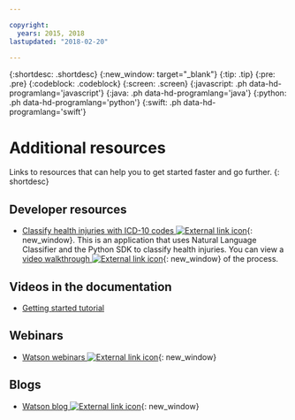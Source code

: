 ```yaml
---

copyright:
  years: 2015, 2018
lastupdated: "2018-02-20"

---
```


{:shortdesc: .shortdesc}
{:new_window: target="_blank"}
{:tip: .tip}
{:pre: .pre}
{:codeblock: .codeblock}
{:screen: .screen}
{:javascript: .ph data-hd-programlang='javascript'}
{:java: .ph data-hd-programlang='java'}
{:python: .ph data-hd-programlang='python'}
{:swift: .ph data-hd-programlang='swift'}

# Additional resources

Links to resources that can help you to get started faster and go further.
{: shortdesc}

## Developer resources

- [Classify health injuries with ICD-10 codes ![External link icon](../../icons/launch-glyph.svg "External link icon")](https://github.com/stevemart/nlc-icd10-demo){: new_window}. This is an application that uses Natural Language Classifier and the Python SDK to classify health injuries. You can view a [video walkthrough ![External link icon](../../icons/launch-glyph.svg "External link icon")](https://youtu.be/N0eKEZxdwsQ){: new_window} of the process.

## Videos in the documentation

- [Getting started tutorial](/docs/services/natural-language-classifier/getting-started.html#video)

## Webinars

- [Watson webinars ![External link icon](../../icons/launch-glyph.svg "External link icon")](http://www.ibm.com/watson/building-with-watson-webinar.html){: new_window}

## Blogs

- [Watson blog ![External link icon](../../icons/launch-glyph.svg "External link icon")](https://developer.ibm.com/watson/blog/){: new_window}
